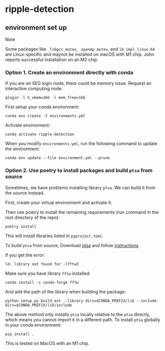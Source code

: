 # ripple-detection

## environment set up

> [!NOTE]
> Some packages like `_libgcc_mutex`, `_openmp_mutex`, and `ld_impl_linux-64` are Linux-specific and maynot be installed on macOS with M1 chip. John reports successful installation on an M2 chip.

### Option 1. Create an environment directly with conda

If you are on SEG login node, there could be memory issue. Request an interactive computing node:

```
qlogin -l h_vmem=16G -l mem_free=16G
```

First setup your conda environment:
```
conda env create -f environments.yml
```

Activate environment:
```
conda activate ripple-detection
```

When you modify `environments.yml`, run the following command to update the environment:
```
conda env update --file environment.yml --prune
```

### Option 2. Use poetry to install packages and build `ptsa` from source

Sometimes, we have problems installing library `ptsa`. We can build it from the source instead.

First, create your virtual environment and activate it.

Then use poetry to install the remaining requirements (run command in the root directory of the repo):
```
poetry install
```
This will install libraries listed in `pyproject.toml`.

To build `ptsa` from source, Download [ptsa](https://github.com/pennmem/ptsa) and follow [instructions](https://github.com/pennmem/ptsa?tab=readme-ov-file#build-from-source)

If you get the error:
```
ld: library not found for -lfftw3
```
Make sure you have library `fftw` installed:

```
conda install -c conda-forge fftw

```
And add the path of the library when building the package:
```
python setup.py build_ext --library-dirs=$CONDA_PREFIX/lib --include-dirs=$CONDA_PREFIX/lib/include
```

The above method only installs `ptsa` locally relative to the `ptsa` directly, which means you cannot import it in a different path. To install `ptsa` globally in your conda environment:

```
pip install .
```

This is tested on MacOS with an M1 chip.
